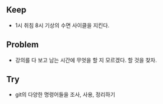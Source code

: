 ## Keep
- 1시 취침 8시 기상의 수면 사이클을 지킨다.
## Problem
- 강의를 다 보고 남는 시간에 무엇을 할 지 모르겠다.
할 것을 찾자.
## Try
- git의 다양한 명령어들을 조사, 사용, 정리하기